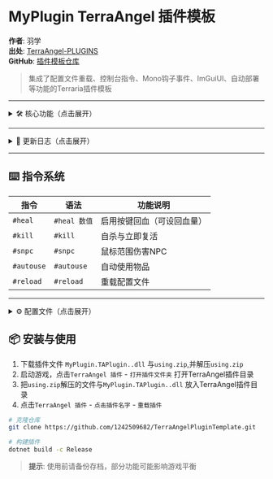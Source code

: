 # MyPlugin TerraAngel 插件模板

**作者**: 羽学  
**出处**: [TerraAngel-PLUGINS](https://github.com/UnrealMultiple/TerraAngel/blob/master/PLUGINS.md)  
**GitHub**: [插件模板仓库](https://github.com/1242509682/TerraAngelPluginTemplate)

> 集成了配置文件重载、控制台指令、Mono钩子事件、ImGuiUI、自动部署等功能的Terraria插件模板

---

<details>
<summary>🛠️ 核心功能（点击展开）</summary>

### 1. 定位传送
- 出生点/床/死亡地点/自定义传送点
- NPC/宝藏袋/微光湖/神庙祭坛/花苞
- 地牢/陨石

### 2. 事件管理器
- 环境事件：血月/日食/满月/下雨/沙尘暴/灯笼夜
- 入侵事件：史莱姆雨/哥布林入侵/雪人军团/海盗入侵/火星暴乱
- 特殊事件：南瓜月/霜月/陨石事件
- 时间调整功能

### 3. 辅助功能
- `H键`强制回血
- `K键`快速死亡复活
- `J键`自动使用物品
- 鼠标范围伤害NPC（不设伤害则以手上物品伤害作参考)

### 4. 物品管理器
- **反重力药水**：支持反重力球/反重力下挖矿放置/抓钩/智能光标
- **传送枪距离修改**：修改原版projectile.aiStyle(114)800格限制
- **物品编辑器**：修改手持物品属性（伤害/前缀/暴击/渔力等30+属性）
- **自动垃圾桶**：智能回收+排除表+物品返还功能
- **连锁挖矿**：自定义破坏图格ID+连锁范围
- **配方管理器**：
  - 自定义配方（支持向导查询,暂不支持合成站检测）
  - 解锁/忽略所有原版配方
  - 忽略所有配方合成站需求选项（含原版）
  - 原版配方导入修改
- **社交栏饰品生效**：前缀加成/盔甲防御/饰品功能开关
- **一键修改**：
  -  `P键`修改所有饰品前缀（排除盔甲槽）
  -  `O键`收藏背包+虚空袋物品（支持世界加载自动收藏）

### 5. NPC管理器
- **生成/复活**：在安全范围内按ID/名称生成NPC、复活城镇NPC
- **自动回血**：普通NPC/BOSS独立回血设置
- **瞬移回家**：城镇NPC瞬移手动分配到的新房屋
- **自动对话系统**：
  - 距离触发+无敌保护
  - NPC专属行为：
    | NPC类型       | 功能选项                     |
    |--------------|----------------------------|
    | 向导         | 制作栏/指导语               |
    | 护士         | 禁言/自动治疗               |
    | 派对女孩     | 商店/音乐切换               |
    | 渔夫         | 清理任务(可配置消耗任务鱼)  |
    | 税收官       | 概率奖励系统                |
    | 树妖       | 打开商店/检查环境纯净度                |
    | 油漆工       | 打开喷漆商店/壁纸商店                |
    | 哥布林/发型师| 商店与功能界面切换          |
- **NPC商店编辑器**：
  - 自定义商品+多币种定价
  - 自定义解锁条件（BOSS/事件/月相/地图种子/环境等）
  - 不显示原版NPC售卖物品选项

### 6. 开发者支持
- 自动部署：编译时同步插件到TerraAngel插件路径,并删除原有配置文件
- 热重载：通过UI`重载插件`按钮
- 世界信息获取：地图名/大小/难度/进度/世界ID/角色名/IP/UUID

</details>

---

<details>
<summary>📜 更新日志（点击展开）</summary>

### v1.1.6
- NPC管理器加入了NPC瞬移回家
- 给配方管理器中的合成站加入了秘银砧/山铜砧预设
- 给配方管理器加入了自定义配方开关、隐藏原版配方开关(并为主要按钮设计了悬浮提示)
- 自动对话移除`老人`避免服务器召唤不同步

### v1.1.5
- 给修改传送枪距离加入了保存按钮（自动重载插件确保IL钩子能读取到最新配置参数生效)
- 给插件主UI加入了新按钮：重载插件、世界信息
- 自定义配方支持合成站与环境进度检测
> ⚠️ 优化：配方编辑器UI，环境选择支持自定义加入更多预设环境

### v1.1.4
- 定位传送优化：传送死亡地点与自定义传送支持识别当前世界ID(避免坐标错误问题)
- 物品管理加入了修改传送枪距离功能
- 给自动对话加入NPC商店编辑器功能：
  - 1.可在原版商品空槽位加入自定义商品
  - 2.也可以清空原版商店只显示自己商品
> ⚠️ 注意：NPC商店编辑器仅在打开自动对话功能时触发

### v1.1.3
- **自动对话功能优化**：
  - 1.正在对话的npc会暂时得到无敌(对护士渔夫无效)
  - 2.离开检测范围自动关闭对话栏(检测准确性提高)
  - 3.清理渔夫任务加入了是否消耗任务鱼
  - 4.清理渔夫任务后不再需要按Esc键刷新对话栏来获取奖励(实现全自动完成任务)
  - 5.与护士对话支持根据血量状态来自动关闭对话栏(实现全自动治疗)
  - 6.税收官给物品时使用正确的物品源
  - 7.特别处理1:哥布林工匠的重铸与商店切换、发型师售卖头发与商店切换、油漆工2个商店的切换
  - 8.特别处理2:向导(新手提示和打开制作栏)、树妖(打开商店和检查环境)、酒馆老板(新手提示和打开商店)、派对女孩(切换音乐和打开商店)
  - 9.将以上有特殊功能的封装到了"NPC自动对话行为设置"作为独立窗口节点树进行渲染

### v1.1.2
- 自定义配方不再需要合成站,移除合成站添加窗口
- 加入了NPC自动对话功能，当靠近NPC时自动弹出聊天窗口(有商店的自动打开商店)
- 插件初始化时可获取到当前地图信息（地图名、大小、难度、进度、ID）
- NPC自动对话等待时间从秒改为帧数
- 添加了税收官随机奖励物品功能
```[!NOTE]
  - 配方异常时请重启TerraAngel并删除本插件的配置文件来恢复
  - 修复移除配方时不会删除游戏内配方BUG
  - 修复重新添加和保存相同物品配方时无法更新配方材料BUG
  - 修复自动对话玩家距离NPC格数不准确的BUG
  - 修复自动对话护士不会主动治疗的BUG,并减少治疗费用
  - 修复清理渔夫任务在自动对话无法生效
  - 现清理渔夫任务不再使用Update()方法触发，直接按Esc关闭对话窗口(不再消耗任务鱼)
  - 移除清理渔夫任务间隔配置项(开启对话框立即刷新)
  - 修复油漆工商店只显示油漆不显示墙纸的问题（用ESC退出时切换）
```

### v1.1.1
- UI布局优化
- 新增连锁挖矿/NPC生成独立窗口
- 配方检查事件支持
- 世界加载自动收藏物品

### v1.1.0
- 新增图格编辑事件
- 连锁挖矿功能上线

### v1.0.9
- NPC管理功能：自动回血/复活城镇npc/生成指定npc
- 入侵事件逻辑优化
- 帧计算优化：自动使用物品/垃圾桶/伤害NPC

### v1.0.8
- **事件管理器上线**：
  - 环境控制：血月/日食/满月/下雨/沙尘暴/灯笼夜
  - 入侵控制：史莱姆雨/哥布林/雪人军团/海盗/火星暴乱
  - 特殊事件：南瓜月/霜月/陨石事件
  - 时间调整功能
- 传送新增陨石坐标
- 自动清理渔夫任务

### v1.0.7
- **定位传送系统**：
  - 基础点：出生点/床/死亡地点
  - 自定义坐标点
  - 目标点：NPC/宝藏袋/微光湖/神庙
  - 关键位置：世纪花苞/地牢入口

### v1.0.6
- **自动垃圾桶**：
  - 自动回收+排除表+物品返还
  - 搜索式物品管理界面
- 编译脚本优化：
  - 相对路径支持
  - 自动清理旧配置

### v1.0.5
- **反重力药水**：
  - 屏幕保持正常方向
  - 支持挖矿/放置/抓钩/智能光标
- 修复：
  - 收藏功能边界值问题
  - 服务器环境伤害鼠标范围NPC
  - 钩子初始化异常

### v1.0.4
- **社交栏饰品系统**：
  - 前缀加成开关
  - 盔甲防御开关
  - 饰品功能开关
- 收藏逻辑优化：新物品状态统一处理
- 依赖更新：需添加MonoMod组件（using.zip里有）

### v1.0.3
> *此版本纪念开发者父亲,在完成版本更新时,开发者父亲已经离开人世*
- 物品管理器音效反馈
- 模糊搜索算法优化
- 新增物品参数：
  - 渔力/镐力/斧力/锤力
  - 图格/墙壁ID
- 一键功能：
  - 饰品栏一键改前缀（仅适配大师难度）
  - 收藏虚空袋物品

### v1.0.2
- **物品编辑系统**：
  - 物品属性修改器（伤害/暴击等）
  - UI组件模块化
- 集成功能：
  - 自动使用物品
  - 鼠标范围伤害NPC

### v1.0.1
- **热重载架构**：
  - 编译后自动部署脚本
- 功能扩展：
  - 智能自杀/复活判定
  - 鼠标范围伤害系统
  - UI按键绑定框架

### v1.0.0
- 基础框架实现：
  - 配置文件系统
  - 自动回血功能
  - 指令系统（#heal/#reload）

</details>

---

## ⌨️ 指令系统
| 指令       | 语法          | 功能说明                     |
|------------|---------------|------------------------------|
| `#heal`    | `#heal 数值`  | 启用按键回血（可设回血量）   |
| `#kill`    | `#kill`       | 自杀与立即复活               |
| `#snpc`    | `#snpc`       | 鼠标范围伤害NPC              |
| `#autouse` | `#autouse`    | 自动使用物品                 |
| `#reload`  | `#reload`     | 重载配置文件                 |

---

<details>
<summary>⚙️ 配置文件（点击展开）</summary>

**路径**: `MyDocuments\MyGames\Terraria\TerraAngel\MyPlugin.json`
```json
{
  "插件开关": true,
  "回血按键": 72,
  "开启快捷键回血": true,
  "回血值": 100,
  "自杀复活按键": 75,
  "快速自杀复活": true,
  "自动使用按键": 74,
  "自动使用物品": false,
  "使用间隔(帧)": 10,
  "鼠标范围伤害NPC": false,
  "鼠标范围伤害值": 0,
  "鼠标伤害NPC格数": 3,
  "鼠标伤害间隔(帧)": 30,
  "修改前缀按键": 80,
  "快速收藏按键": 79,
  "社交栏饰品开关按键": 78,
  "社交栏饰品加成开关": false,
  "恢复前缀加成": true,
  "恢复盔甲防御": true,
  "恢复饰品功能": true,
  "物品修改": true,
  "应用修改按键": 73,
  "修改物品": [],
  "忽略重力药水按键": 84,
  "忽略重力药水": true,
  "自动垃圾桶按键": 67,
  "自动垃圾桶": false,
  "自动垃圾桶同步间隔": 10,
  "自动垃圾桶表": [],
  "自定义传送点": {},
  "NPC自动回血按键": 0,
  "NPC自动回血": false,
  "普通NPC回血百分比": 1.0,
  "普通NPC回血间隔(秒)": 1,
  "允许Boss回血": false,
  "BOSS回血百分比": 0.1,
  "BOSS每次回血上限": 1000,
  "BOSS独立回血间隔(秒)": 3,
  "NPC复活按键": 36,
  "连锁挖矿按键": 86,
  "连锁挖矿开关": false,
  "连锁挖矿上限": 500,
  "连锁图格表": [ ... ],
  "进入世界收藏背包物品": false,
  "添加自定义配方": true,
  "解锁所有配方": false,
  "忽略工作站要求": false,
  "自定义配方列表": [ ... ],
  "NPC自动对话按键": 89,
  "清除钓鱼任务按键": 70,
  "NPC自动对话": true,
  "NPC自动对话的最小格数": 2,
  "NPC自动对话等待帧数": 30,
  "自动对话NPC无敌": true,
  "清除钓鱼任务": true,
  "消耗任务鱼": false,
  "护士禁言": false,
  "派对女孩切换音乐": true,
  "派对女孩打开商店": true,
  "向导是否提示指导语": true,
  "向导打开制作栏": true,
  "酒馆老板打开商店": true,
  "酒馆老板是否提示指导语": true,
  "油漆工打开喷漆商店": true,
  "油漆工打开壁纸商店": false,
  "树妖打开商店": true,
  "树妖检查环境": true,
  "哥布林打开商店": false,
  "哥布林打开重铸界面": true,
  "发型师卖头发": true,
  "发型师打开商店": false,
  "税务官自定义奖励": false,
  "税务官奖励列表": [ ... ],
  "自定义NPC商店表": [ ... ],
  "修改传送枪弹幕距离": true,
  "传送枪弹幕销毁距离": 64000.0
}
```

</details>

## 📦 安装与使用
1. 下载插件文件 `MyPlugin.TAPlugin..dll` 与`using.zip`,并解压`using.zip`
2. 启动游戏，点击`TerraAngel 插件` - `打开插件文件夹` 打开TerraAngel插件目录
3. 把`using.zip`解压的文件与`MyPlugin.TAPlugin..dll` 放入TerraAngel插件目录
4. 点击`TerraAngel 插件` - `点击插件名字` - `重载插件`

```bash
# 克隆仓库
git clone https://github.com/1242509682/TerraAngelPluginTemplate.git

# 构建插件
dotnet build -c Release
```

> **提示**: 使用前请备份存档，部分功能可能影响游戏平衡
